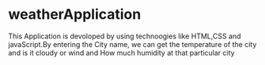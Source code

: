 # weatherApplication
This Application is devoloped by using technoogies like HTML,CSS and javaScript.By entering the City name, we can get the temperature of the city and is it cloudy or wind and How much humidity at that particular city

